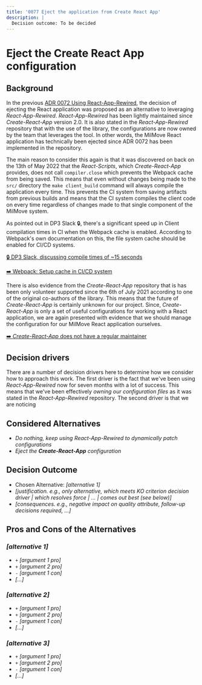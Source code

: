 ```yaml
---
title: '0077 Eject the application from Create React App'
description: |
  Decision outcome: To be decided
---
```


# Eject the Create React App configuration

<!-- **User Story:** *[ticket/issue-number]* -->

## Background

In the previous [ADR 0072 Using React-App-Rewired][adr-0072], the decision of
ejecting the React application was proposed as an alternative to leveraging
_React-App-Rewired_. _React-App-Rewired_ has been lightly maintained since
_Create-React-App_ version 2.0. It is also stated in the _React-App-Rewired_
repository that with the use of the library, the configurations are now owned by
the team that leverages the tool. In other words, the MilMove React application
has technically been ejected since ADR 0072 has been implemented in the
repository.

[adr-0072]: ./0072-using-react-app-rewired.md

The main reason to consider this again is that it was discovered on back on the
13th of May 2022 that the _React-Scripts_, which _Create-React-App_ provides,
does not call `compiler.close` which prevents the Webpack cache from being
saved. This means that even without changes being made to the `src/` directory
the `make client_build` command will always compile the application every time.
This prevents the CI system from saving artifacts from previous builds and means
that the CI system compiles the client code on every time regardless of changes
made to that single component of the MilMove system.

As pointed out in DP3 Slack 🔒, there's a significant speed up in Client
compilation times in CI when the Webpack cache is enabled. According to
Webpack's own documentation on this, the file system cache should be enabled for
CI/CD systems.

[🔒 DP3 Slack, discussing compile times of ~15 seconds](https://ustcdp3.slack.com/archives/CTQQJD3G8/p1672775265604429)

[➡️  Webpack: Setup cache in CI/CD system](https://webpack.js.org/configuration/cache/#setup-cache-in-cicd-system)

There is also evidence from the _Create-React-App_ repository that is has been
only volunteer supported since the 6th of July 2021 according to one of the
original co-authors of the library. This means that the future of
_Create-React-App_ is certainly unknown for our project. Since,
_Create-React-App_ is only a set of useful configurations for working with a
React application, we are again presented with evidence that we should manage
the configuration for our MilMove React application ourselves.

[ ➡️  _Create-React-App_ does not have a regular maintainer](https://github.com/facebook/create-react-app/issues/11180#issuecomment-874748552)

## Decision drivers

There are a number of decision drivers here to determine how we consider how to
approach this work. The first driver is the fact that we've been using
_React-App-Rewired_ now for seven months with a lot of success. This means that
we've been effectively _owning our configuration files_ as it was stated in the
_React-App-Rewired_ repository. The second driver is that we are noticing

## Considered Alternatives

* *Do nothing, keep using React-App-Rewired to dynamically patch configurations*
* *Eject the __Create-React-App__ configuration*

## Decision Outcome

* Chosen Alternative: *[alternative 1]*
* *[justification. e.g., only alternative, which meets KO criterion decision driver | which resolves force | ... | comes out best (see below)]*
* *[consequences. e.g., negative impact on quality attribute, follow-up decisions required, ...]* <!-- optional -->

## Pros and Cons of the Alternatives <!-- optional -->

### *[alternative 1]*

* `+` *[argument 1 pro]*
* `+` *[argument 2 pro]*
* `-` *[argument 1 con]*
* *[...]* <!-- numbers of pros and cons can vary -->

### *[alternative 2]*

* `+` *[argument 1 pro]*
* `+` *[argument 2 pro]*
* `-` *[argument 1 con]*
* *[...]* <!-- numbers of pros and cons can vary -->

### *[alternative 3]*

* `+` *[argument 1 pro]*
* `+` *[argument 2 pro]*
* `-` *[argument 1 con]*
* *[...]* <!-- numbers of pros and cons can vary -->
